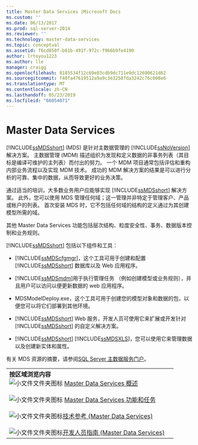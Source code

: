 ```yaml
---
title: Master Data Services |Microsoft Docs
ms.custom: ''
ms.date: 06/13/2017
ms.prod: sql-server-2014
ms.reviewer: ''
ms.technology: master-data-services
ms.topic: conceptual
ms.assetid: f6cd850f-b01b-491f-972c-f966b9fe4190
author: lrtoyou1223
ms.author: lle
manager: craigg
ms.openlocfilehash: 8185534f12c69e03cdb9dc711e9dc12690621d62
ms.sourcegitcommit: f40fa47619512a9a9c3e3258fda3242c76c008e6
ms.translationtype: MT
ms.contentlocale: zh-CN
ms.lasthandoff: 05/23/2019
ms.locfileid: "66054071"
---
```

# <a name="master-data-services"></a>Master Data Services
  [!INCLUDE[ssMDSshort](../includes/ssmdsshort-md.md)] (MDS) 是针对主数据管理的 [!INCLUDE[ssNoVersion](../includes/ssnoversion-md.md)] 解决方案。 主数据管理 (MDM) 描述组织为发现和定义数据的非事务列表（其目标是编译可维护的主列表）而付出的努力。 一个 MDM 项目通常包括评估和重构内部业务流程以及实现 MDM 技术。 成功的 MDM 解决方案的结果是可以进行分析的可靠、集中的数据，从而导致更好的业务决策。  
  
 通过适当的培训，大多数业务用户应能够实现 [!INCLUDE[ssMDSshort](../includes/ssmdsshort-md.md)] 解决方案。 此外，您可以使用 MDS 管理任何域；这一管理并非特定于管理客户、产品或帐户的列表。 首次安装 MDS 时，它不包括任何域的结构的定义通过为其创建模型所需的域。  
  
 其他 Master Data Services 功能包括层次结构、粒度安全性、事务、数据版本控制和业务规则。  
  
 [!INCLUDE[ssMDSshort](../includes/ssmdsshort-md.md)] 包括以下组件和工具：  
  
-   [!INCLUDE[ssMDScfgmgr](../includes/ssmdscfgmgr-md.md)]，这个工具可用于创建和配置 [!INCLUDE[ssMDSshort](../includes/ssmdsshort-md.md)] 数据库以及 Web 应用程序。  
  
-   [!INCLUDE[ssMDSmdm](../includes/ssmdsmdm-md.md)]用于执行管理任务 （例如创建模型或业务规则），并且用户可以访问以便更新数据的 web 应用程序。  
  
-   MDSModelDeploy.exe，这个工具可用于创建您的模型对象和数据的包，以便您可以将它们部署到其他环境。  
  
-   [!INCLUDE[ssMDSshort](../includes/ssmdsshort-md.md)] Web 服务，开发人员可使用它来扩展或开发针对 [!INCLUDE[ssMDSshort](../includes/ssmdsshort-md.md)] 的自定义解决方案。  
  
-   [!INCLUDE[ssMDSshort](../includes/ssmdsshort-md.md)] [!INCLUDE[ssMDSXLS](../includes/ssmdsxls-md.md)]，您可以使用它来管理数据以及创建新实体和属性。  
  
 有关 MDS 资源的摘要，请参阅[SQL Server 主数据服务门户](https://go.microsoft.com/fwlink/?LinkID=214272)。  
  
|||  
|-|-|  
|**按区域浏览内容**<br /> ![小文件文件夹图标](../../2014/integration-services/media/filefolder-small.gif "小文件文件夹图标") [Master Data Services 概述](master-data-services-overview-mds.md)<br /><br /> ![小文件文件夹图标](../../2014/integration-services/media/filefolder-small.gif "小文件文件夹图标") [Master Data Services 功能和任务](../../2014/master-data-services/master-data-services-features-and-tasks.md)<br /><br /> ![小文件文件夹图标](../../2014/integration-services/media/filefolder-small.gif "小文件文件夹图标")[技术参考 (Master Data Services)](technical-reference-master-data-services.md)<br /><br /> ![小文件文件夹图标](../../2014/integration-services/media/filefolder-small.gif "小文件文件夹图标")[开发人员指南 (Master Data Services)](develop/master-data-services-developer-documentation.md)||  
  
  
